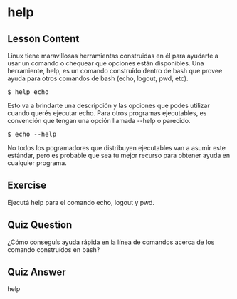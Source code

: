 # help

## Lesson Content

Linux tiene maravillosas herramientas construidas en él para ayudarte a usar un comando o chequear que opciones están disponibles. Una herramiente, help, es un comando construído dentro de bash que provee ayuda para otros comandos de bash (echo, logout, pwd, etc).

<pre>$ help echo</pre>

Esto va a brindarte una descripción y las opciones que podes utilizar cuando querés ejecutar echo. Para otros programas ejecutables, es convención que tengan una opción llamada --help o parecido.

<pre>$ echo --help</pre>

No todos los pogramadores que distribuyen ejecutables van a asumir este estándar, pero es probable que sea tu mejor recurso para obtener ayuda en cualquier programa.

## Exercise

Ejecutá help para el comando echo, logout y pwd.

## Quiz Question

¿Cómo conseguís ayuda rápida en la línea de comandos acerca de los comando construídos en bash?

## Quiz Answer

help
